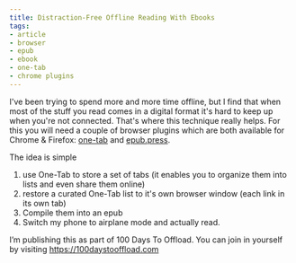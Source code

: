 ```yaml
---
title: Distraction-Free Offline Reading With Ebooks
tags:
- article
- browser
- epub
- ebook
- one-tab
- chrome plugins
---
```


I've been trying to spend more and more time offline, but I find that when most
of the stuff you read comes in a digital format it's hard to keep up when
you're not connected. That's where this technique really helps. For this you
will need a couple of browser plugins which are both available for Chrome &amp;
Firefox: [one-tab][1] and [epub.press][2].

The idea is simple

1. use One-Tab to store a set of tabs (it enables you to organize them into lists and even share them online)
2. restore a curated One-Tab list to it's own browser window (each link in its own tab)
3. Compile them into an epub
4. Switch my phone to airplane mode and actually read.


I’m publishing this as part of 100 Days To Offload. You can join in yourself by
visiting <https://100daystooffload.com>


[1]: https://www.one-tab.com/
[2]: https://epub.press/
